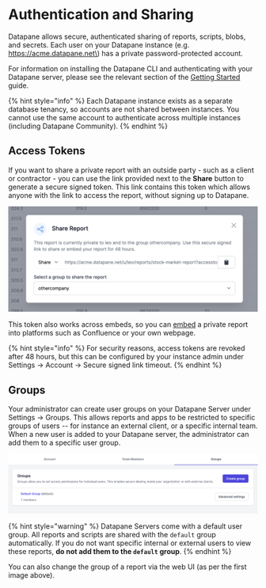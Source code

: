 # Authentication and Sharing

Datapane allows secure, authenticated sharing of reports, scripts, blobs, and secrets. Each user on your Datapane instance \(e.g. https://acme.datapane.net\) has a private password-protected account.

For information on installing the Datapane CLI and authenticating with your Datapane server, please see the relevant section of the [Getting Started](../tut-getting-started.md#datapane-enterprise) guide. 

{% hint style="info" %}
Each Datapane instance exists as a separate database tenancy, so accounts are not shared between instances. You cannot use the same account to authenticate across multiple instances \(including Datapane Community\).
{% endhint %}

## Access Tokens

If you want to share a private report with an outside party - such as a client or contractor - you can use the link provided next to the **Share** button to generate a secure signed token. This link contains this token which allows anyone with the link to access the report, without signing up to Datapane.

![](../.gitbook/assets/image%20%28119%29.png)

This token also works across embeds, so you can [embed](../reports/embedding-reports-in-social-platforms/#business-tooling) a private report into platforms such as Confluence or your own webpage. 

{% hint style="info" %}
For security reasons, access tokens are revoked after 48 hours, but this can be configured by your instance admin under Settings -&gt; Account -&gt; Secure signed link timeout. 
{% endhint %}

## Groups

Your administrator can create user groups on your Datapane Server under Settings -&gt; Groups. This allows reports and apps to be restricted to specific groups of users -- for instance an external client, or a specific internal team. When a new user is added to your Datapane server, the administrator can add them to a specific user group.

![](../.gitbook/assets/screenshot-2021-05-26-at-17.49.50.png)

{% hint style="warning" %}
Datapane Servers come with a default user group. All reports and scripts are shared with the `default` group automatically. If you do not want specific internal or external users to view these reports, **do not add them to the `default` group**.
{% endhint %}

You can also change the group of a report via the web UI \(as per the first image above\).

